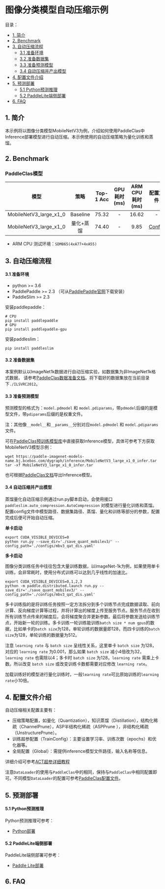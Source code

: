 # 图像分类模型自动压缩示例

目录：
- [1. 简介](#1-简介)
- [2. Benchmark](#2-benchmark)
- [3. 自动压缩流程](#3-自动压缩流程)
  - [3.1 准备环境](#31-准备准备)
  - [3.2 准备数据集](#32-准备数据集)
  - [3.3 准备预测模型](#33-准备预测模型)
  - [3.4 自动压缩并产出模型](#34-自动压缩并产出模型)
- [4. 配置文件介绍](#4-配置文件介绍)
- [5. 预测部署](#5-预测部署)
  - [5.1 Python预测推理](#51-python预测推理)
  - [5.2 PaddleLite端侧部署](#52-paddlelite端侧部署)
- [6. FAQ](#6-faq)


## 1. 简介
本示例将以图像分类模型MobileNetV3为例，介绍如何使用PaddleClas中Inference部署模型进行自动压缩。本示例使用的自动压缩策略为量化训练和蒸馏。

## 2. Benchmark

### PaddleClas模型

| 模型 | 策略 | Top-1 Acc | GPU 耗时(ms) | ARM CPU 耗时(ms) | 配置文件 | Inference模型 |
|:------:|:------:|:------:|:------:|:------:|:------:|:------:|
| MobileNetV3_large_x1_0 | Baseline | 75.32 | - | 16.62 | - | [Model](https://paddle-imagenet-models-name.bj.bcebos.com/dygraph/inference/MobileNetV3_large_x1_0_infer.tar) |
| MobileNetV3_large_x1_0 | 量化+蒸馏 | 74.40 | - | 9.85 | [Config](./mbv3_qat_dis.yaml) | [Model](https://paddle-slim-models.bj.bcebos.com/act/MobileNetV3_large_x1_0_QAT.tar) |


- ARM CPU 测试环境：`SDM865(4xA77+4xA55)`


## 3. 自动压缩流程

#### 3.1 准备环境

- python >= 3.6
- PaddlePaddle >= 2.3 （可从[PaddlePaddle官网](https://www.paddlepaddle.org.cn/install/quick?docurl=/documentation/docs/zh/install/pip/linux-pip.html)下载安装）
- PaddleSlim >= 2.3

安装paddlepaddle：
```shell
# CPU
pip install paddlepaddle
# GPU
pip install paddlepaddle-gpu
```

安装paddleslim：
```shell
pip install paddleslim
```

#### 3.2 准备数据集
本案例默认以ImageNet1k数据进行自动压缩实验，如数据集为非ImageNet1k格式数据， 请参考[PaddleClas数据准备文档](https://github.com/PaddlePaddle/PaddleClas/blob/release/2.3/docs/zh_CN/data_preparation/classification_dataset.md)。将下载好的数据集放在当前目录下`./ILSVRC2012`。


#### 3.3 准备预测模型
预测模型的格式为：`model.pdmodel` 和 `model.pdiparams`，带`pdmodel`后缀的是模型文件，带`pdiparams`后缀的是权重文件。

注：其他像`__model__`和`__params__`分别对应`model.pdmodel` 和 `model.pdiparams`文件。

可在[PaddleClas预训练模型库](https://github.com/PaddlePaddle/PaddleClas/blob/release/2.3/docs/zh_CN/algorithm_introduction/ImageNet_models.md)中直接获取Inference模型，具体可参考下方获取MobileNetV3模型示例：

```shell
wget https://paddle-imagenet-models-name.bj.bcebos.com/dygraph/inference/MobileNetV3_large_x1_0_infer.tar
tar -xf MobileNetV3_large_x1_0_infer.tar
```
也可根据[PaddleClas文档](https://github.com/PaddlePaddle/PaddleClas/blob/release/2.3/docs/zh_CN/inference_deployment/export_model.md)导出Inference模型。

#### 3.4 自动压缩并产出模型

蒸馏量化自动压缩示例通过run.py脚本启动，会使用接口 ```paddleslim.auto_compression.AutoCompression``` 对模型进行量化训练和蒸馏。配置config文件中模型路径、数据集路径、蒸馏、量化和训练等部分的参数，配置完成后便可开始自动压缩。

**单卡启动**

```shell
export CUDA_VISIBLE_DEVICES=0
python run.py --save_dir='./save_quant_mobilev3/' --config_path='./configs/mbv3_qat_dis.yaml'
```

**多卡启动**

图像分类训练任务中往往包含大量训练数据，以ImageNet-1k为例，如果使用单卡训练，会非常耗时，使用分布式训练可以达到几乎线性的加速比。

```shell
export CUDA_VISIBLE_DEVICES=0,1,2,3
python -m paddle.distributed.launch run.py --save_dir='./save_quant_mobilev3/' --config_path='./configs/mbv3_qat_dis.yaml'
```
多卡训练指的是将训练任务按照一定方法拆分到多个训练节点完成数据读取、前向计算、反向梯度计算等过程，并将计算出的梯度上传至服务节点。服务节点在收到所有训练节点传来的梯度后，会将梯度聚合并更新参数。最后将参数发送给训练节点，开始新一轮的训练。多卡训练一轮训练能训练```batch size * num gpus```的数据，比如单卡的```batch size```为128，单轮训练的数据量即128，而四卡训练的```batch size```为128，单轮训练的数据量为512。

注意 ```learning rate``` 与 ```batch size``` 呈线性关系，这里单卡 ```batch size``` 为128，对应的 ```learning rate``` 为0.001，那么如果 ```batch size``` 减小4倍改为32，```learning rate``` 也需除以4；多卡时 ```batch size``` 为128，```learning rate``` 需乘上卡数。所以改变 ```batch size``` 或改变训练卡数都需要对应修改 ```learning rate```。

加载训练好的模型进行量化训练时，一般`learning rate`可比原始训练的`learning rate`小10倍。


## 4. 配置文件介绍
自动压缩相关配置主要有：
- 压缩策略配置，如量化（Quantization），知识蒸馏（Distillation），结构化稀疏（ChannelPrune），ASP半结构化稀疏（ASPPrune ），非结构化稀疏（UnstructurePrune）。
- 训练超参配置（TrainConfig）：主要设置学习率、训练次数（epochs）和优化器等。
- 全局配置（Global）：需提供inference模型文件路径，输入名称等信息。

详细介绍可参考[ACT超参详细教程](https://github.com/PaddlePaddle/PaddleSlim/blob/develop/example/auto_compression/hyperparameter_tutorial.md)

注意```DataLoader```的使用与```PaddleClas```中的相同，保持与```PaddleClas```中相同配置即可。不同模型```DataLoader```的配置可参考[PaddleClas配置文件](https://github.com/PaddlePaddle/PaddleClas/tree/develop/ppcls/configs/ImageNet)。




## 5. 预测部署
#### 5.1 Python预测推理
Python预测推理可参考：
- [Python部署](https://github.com/PaddlePaddle/PaddleClas/blob/develop/docs/zh_CN/inference_deployment/python_deploy.md)



#### 5.2 PaddleLite端侧部署
PaddleLite端侧部署可参考：
- [Paddle Lite部署](https://github.com/PaddlePaddle/PaddleClas/blob/develop/docs/zh_CN/inference_deployment/paddle_lite_deploy.md)

## 6. FAQ
